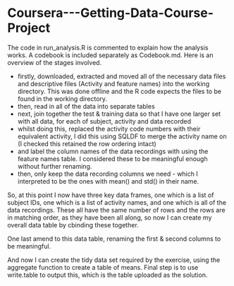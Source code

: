 # Coursera---Getting-Data-Course-Project

The code in run_analysis.R is commented to explain how the analysis works.  A codebook is included separately as Codebook.md.
Here is an overview of the stages involved.

- firstly, downloaded, extracted and moved all of the necessary data files and descriptive files (Activity and feature names) into the working directory.  This was done offline and the R code expects the files to be found in the working directory.
- then, read in all of the data into separate tables
- next, join together the test & training data so that I have one larger set with all data, for each of subject, activity and data recorded
- whilst doing this, replaced the activity code numbers with their equivalent activity, I did this using SQLDF to merge the activity name on (I checked this retained the row ordering intact)
- and label the column names of the data recordings with using the feature names table.  I considered these to be meaningful enough without further renaming.
- then, only keep the data recording columns we need - which I interpreted to be the ones with mean() and std() in their name.  

So, at this point I now have three key data frames, one which is a list of subject IDs, one which is a list of activity names, and one which is all of the data recordings.  These all have the same number of rows and the rows are in matching order, as they have been all along, so now I can create my overall data table by cbinding these together.

One last amend to this data table, renaming the first & second columns to be meaningful.

And now I can create the tidy data set required by the exercise, using the aggregate function to create a table of means.
Final step is to use write.table to output this, which is the table uploaded as the solution.
